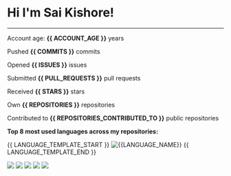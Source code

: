 # Hi I'm Sai Kishore!
-----

Account age: **{{ ACCOUNT_AGE }}** years

Pushed **{{ COMMITS }}** commits

Opened **{{ ISSUES }}** issues

Submitted **{{ PULL_REQUESTS }}** pull requests

Received **{{ STARS }}** stars

Own **{{ REPOSITORIES }}** repositories

Contributed to **{{ REPOSITORIES_CONTRIBUTED_TO }}** public repositories

**Top 8 most used languages across my repositories:**

{{ LANGUAGE_TEMPLATE_START }}
![{{LANGUAGE_NAME}}](https://img.shields.io/badge/{{LANGUAGE_NAME:uri}}-{{LANGUAGE_PERCENT:uri}}%25-{{LANGUAGE_COLOR:uri}}?style=for-the-badge&logo={{LANGUAGE_NAME:uri}})
{{ LANGUAGE_TEMPLATE_END }}



![](https://github-profile-summary-cards.vercel.app/api/cards/profile-details?username=shadow-prince&theme=default)
![](https://github-profile-summary-cards.vercel.app/api/cards/repos-per-language?username=shadow-prince&theme=default)
![](https://github-profile-summary-cards.vercel.app/api/cards/most-commit-language?username=shadow-prince&theme=default)
![](https://github-profile-summary-cards.vercel.app/api/cards/stats?username=shadow-prince&theme=default)
![](https://github-profile-summary-cards.vercel.app/api/cards/productive-time?username=shadow-prince&theme=default)


<!-- START gadpp -->
